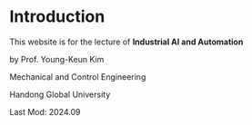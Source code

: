 # Introduction

This website is for the lecture of **Industrial AI and Automation**

by Prof. Young-Keun Kim



Mechanical and Control Engineering

Handong Global University



Last Mod: 2024.09
